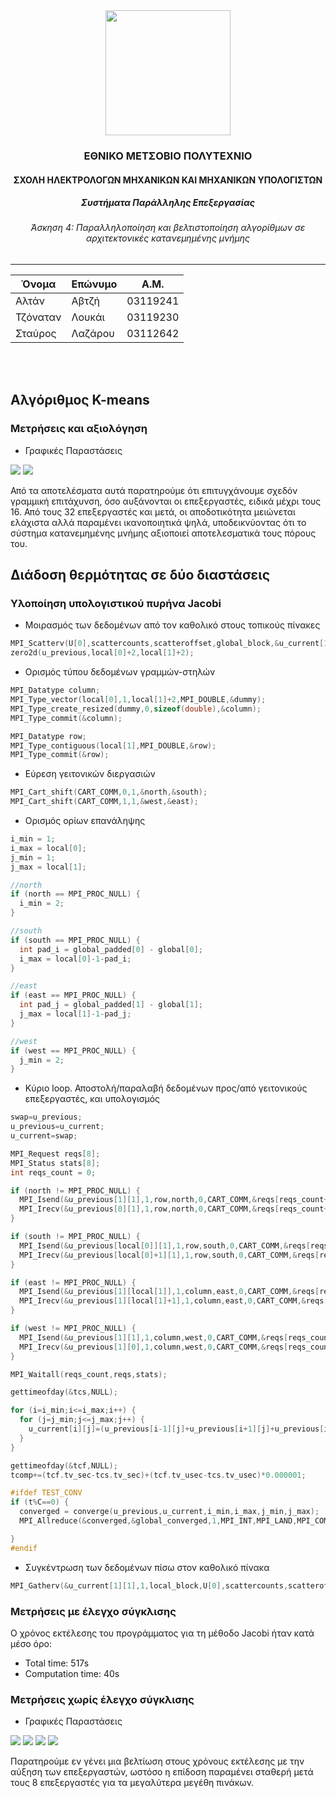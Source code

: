 <div align='center'>
  <img src='ntua.svg' width=200>
  <br/>
  <h3>ΕΘΝΙΚΟ ΜΕΤΣΟΒΙΟ ΠΟΛΥΤΕΧΝΙΟ</h3>
  <h4>ΣΧΟΛΗ ΗΛΕΚΤΡΟΛΟΓΩΝ ΜΗΧΑΝΙΚΩΝ ΚΑΙ ΜΗΧΑΝΙΚΩΝ ΥΠΟΛΟΓΙΣΤΩΝ</h4>
  <h5>Συστήματα Παράλληλης Επεξεργασίας</h5>
  <h6>Άσκηση 4: Παραλληλοποίηση και βελτιστοποίηση αλγορίθμων σε αρχιτεκτονικές κατανεμημένης μνήμης </h6>
</div>

---

| Όνομα | Επώνυμο | Α.Μ. |
|-------|---------|------|
| Αλτάν    | Αβτζή   | 03119241 |
| Τζόναταν | Λουκάι  | 03119230 |
| Σταύρος  | Λαζάρου | 03112642 |

<br/>
<br/>

## Αλγόριθμος K-means
### Μετρήσεις και αξιολόγηση
  - Γραφικές Παραστάσεις
<img src='kmeans/plots/kmeans_mpi_time.png'>
<img src='kmeans/plots/kmeans_mpi_speedup.png'>

Από τα αποτελέσματα αυτά παρατηρούμε ότι επιτυγχάνουμε σχεδόν γραμμική επιτάχυνση, όσο αυξάνονται οι επεξεργαστές, ειδικά μέχρι τους 16. Από τους 32 επεξεργαστές και μετά, οι αποδοτικότητα μειώνεται ελάχιστα αλλά παραμένει ικανοποιητικά ψηλά, υποδεικνύοντας ότι το σύστημα κατανεμημένης μνήμης αξιοποιεί αποτελεσματικά τους πόρους του.

## Διάδοση θερμότητας σε δύο διαστάσεις

### Υλοποίηση υπολογιστικού πυρήνα Jacobi

- Μοιρασμός των δεδομένων από τον καθολικό στους τοπικούς πίνακες
```c
MPI_Scatterv(U[0],scattercounts,scatteroffset,global_block,&u_current[1][1],1,local_block,0,MPI_COMM_WORLD);
zero2d(u_previous,local[0]+2,local[1]+2);
```
- Ορισμός τύπου δεδομένων γραμμών-στηλών
```c
MPI_Datatype column;
MPI_Type_vector(local[0],1,local[1]+2,MPI_DOUBLE,&dummy);
MPI_Type_create_resized(dummy,0,sizeof(double),&column);
MPI_Type_commit(&column);

MPI_Datatype row;
MPI_Type_contiguous(local[1],MPI_DOUBLE,&row);
MPI_Type_commit(&row);
```
- Εύρεση γειτονικών διεργασιών
```c
MPI_Cart_shift(CART_COMM,0,1,&north,&south);
MPI_Cart_shift(CART_COMM,1,1,&west,&east);
```
- Ορισμός ορίων επανάληψης
```c
i_min = 1;
i_max = local[0];
j_min = 1;
j_max = local[1];

//north
if (north == MPI_PROC_NULL) {
  i_min = 2;
}

//south
if (south == MPI_PROC_NULL) {
  int pad_i = global_padded[0] - global[0];
  i_max = local[0]-1-pad_i;
}

//east
if (east == MPI_PROC_NULL) {
  int pad_j = global_padded[1] - global[1];
  j_max = local[1]-1-pad_j;
}

//west
if (west == MPI_PROC_NULL) {
  j_min = 2;
}
```
- Κύριο loop. Αποστολή/παραλαβή δεδομένων προς/από γειτονικούς επεξεργαστές, και υπολογισμός
```c
swap=u_previous;
u_previous=u_current;
u_current=swap;

MPI_Request reqs[8];
MPI_Status stats[8];
int reqs_count = 0;

if (north != MPI_PROC_NULL) {
  MPI_Isend(&u_previous[1][1],1,row,north,0,CART_COMM,&reqs[reqs_count++]);
  MPI_Irecv(&u_previous[0][1],1,row,north,0,CART_COMM,&reqs[reqs_count++]);
}

if (south != MPI_PROC_NULL) {
  MPI_Isend(&u_previous[local[0]][1],1,row,south,0,CART_COMM,&reqs[reqs_count++]);
  MPI_Irecv(&u_previous[local[0]+1][1],1,row,south,0,CART_COMM,&reqs[reqs_count++]);
}

if (east != MPI_PROC_NULL) {
  MPI_Isend(&u_previous[1][local[1]],1,column,east,0,CART_COMM,&reqs[reqs_count++]);
  MPI_Irecv(&u_previous[1][local[1]+1],1,column,east,0,CART_COMM,&reqs[reqs_count++]);
}

if (west != MPI_PROC_NULL) {
  MPI_Isend(&u_previous[1][1],1,column,west,0,CART_COMM,&reqs[reqs_count++]);
  MPI_Irecv(&u_previous[1][0],1,column,west,0,CART_COMM,&reqs[reqs_count++]);
}

MPI_Waitall(reqs_count,reqs,stats);

gettimeofday(&tcs,NULL);

for (i=i_min;i<=i_max;i++) {
  for (j=j_min;j<=j_max;j++) {
    u_current[i][j]=(u_previous[i-1][j]+u_previous[i+1][j]+u_previous[i][j-1]+u_previous[i][j+1])/4.0;
  }
}

gettimeofday(&tcf,NULL);
tcomp+=(tcf.tv_sec-tcs.tv_sec)+(tcf.tv_usec-tcs.tv_usec)*0.000001;

#ifdef TEST_CONV
if (t%C==0) {
  converged = converge(u_previous,u_current,i_min,i_max,j_min,j_max);
  MPI_Allreduce(&converged,&global_converged,1,MPI_INT,MPI_LAND,MPI_COMM_WORLD);

}
#endif
```

- Συγκέντρωση των δεδομένων πίσω στον καθολικό πίνακα
```c
MPI_Gatherv(&u_current[1][1],1,local_block,U[0],scattercounts,scatteroffset,global_block,0,MPI_COMM_WORLD);
```

### Μετρήσεις με έλεγχο σύγκλισης

Ο χρόνος εκτέλεσης του προγράμματος για τη μέθοδο Jacobi ήταν κατά μέσο όρο:
 - Total time: 517s
 - Computation time: 40s

### Μετρήσεις χωρίς έλεγχο σύγκλισης

- Γραφικές Παραστάσεις

<img src='heat_transfer/mpi/plots/heat_mpi_speedup.png'>
<img src='heat_transfer/mpi/plots/heat_mpi_time_2048x2048.png'>
<img src='heat_transfer/mpi/plots/heat_mpi_time_4096x4096.png'>
<img src='heat_transfer/mpi/plots/heat_mpi_time_6144x6144.png'>

Παρατηρούμε εν γένει μια βελτίωση στους χρόνους εκτέλεσης με την αύξηση των επεξεργαστών, ωστόσο η επίδοση παραμένει σταθερή μετά τους 8 επεξεργαστές για τα μεγαλύτερα μεγέθη πινάκων.
